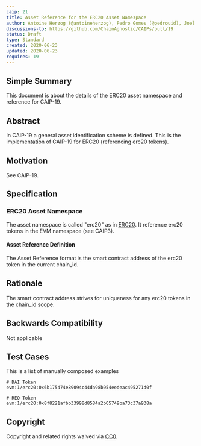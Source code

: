 ```yaml
---
caip: 21
title: Asset Reference for the ERC20 Asset Namespace
author: Antoine Herzog (@antoineherzog), Pedro Gomes (@pedrouid), Joel Thorstensson (@oed)
discussions-to: https://github.com/ChainAgnostic/CAIPs/pull/19
status: Draft
type: Standard
created: 2020-06-23
updated: 2020-06-23
requires: 19
---
```


## Simple Summary

This document is about the details of the ERC20 asset namespace and reference for CAIP-19.

## Abstract

In CAIP-19 a general asset identification scheme is defined. This is the
implementation of CAIP-19 for ERC20 (referencing erc20 tokens).

## Motivation

See CAIP-19.

## Specification

### ERC20 Asset Namespace

The asset namespace is called "erc20" as in [ERC20](https://eips.ethereum.org/EIPS/eip-20). It reference erc20 tokens in the EVM namespace (see CAIP3).

#### Asset Reference Definition

The Asset Reference format is the smart contract address of the erc20 token in the current chain_id.

## Rationale

The smart contract address strives for uniqueness for any erc20 tokens in the chain_id scope.

## Backwards Compatibility

Not applicable

## Test Cases

This is a list of manually composed examples

```
# DAI Token
evm:1/erc20:0x6b175474e89094c44da98b954eedeac495271d0f

# REQ Token
evm:1/erc20:0x8f8221afbb33998d8584a2b05749ba73c37a938a
```

## Copyright

Copyright and related rights waived via [CC0](https://creativecommons.org/publicdomain/zero/1.0/).
